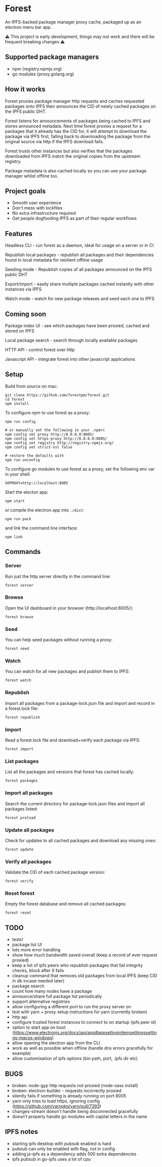 # Forest

An IPFS-backed package manager proxy cache, packaged up as an electron menu bar app.

⚠️ This project is early development, things may not work and there will be frequent breaking changes ⚠️

## Supported package managers

- npm (registry.npmjs.org)
- go modules (proxy.golang.org)

## How it works

Forest proxies package manager http requests and caches requested packages onto IPFS then announces the CID of newly cached packages on the IPFS public DHT.

Forest listens for announcements of packages being cached to IPFS and stores announced metadata. Next time forest proxies a request for a packages that it already has the CID for, it will attempt to download the package via IPFS first, falling back to downloading the package from the original source via http if the IPFS download fails.

Forest trusts other instances but also verifies that the packages downloaded from IPFS match the original copies from the upstream registry.

Package metadata is also cached locally so you can use your package manager whilst offline too.

## Project goals

- Smooth user experience
- Don't mess with lockfiles
- No extra infrastructure required
- Get people dogfooding IPFS as part of their regular workflows

## Features

Headless CLI - run forest as a daemon, ideal for usage on a server or in CI

Republish local packages - republish all packages and their dependencies found in local metadata for resilient offline usage

Seeding mode - Republish copies of all packages announced on the IPFS public DHT

Export/import - easily share multiple packages cached instantly with other instances via IPFS

Watch mode - watch for new package releases and seed each one to IPFS

## Coming soon

Package index UI - see which packages have been proxied, cached and stored on IPFS

Local package search - search through locally available packages

HTTP API - control forest over http

Javascript API - integrate forest into other javascript applications

## Setup

Build from source on mac:

```shell
git clone https://github.com/forestpm/forest.git
cd forest
npm install
```

To configure npm to use forest as a proxy:

```shell
npm run config

# or manually set the following in your .npmrc
npm config set proxy http://0.0.0.0:8005/
npm config set https-proxy http://0.0.0.0:8005/
npm config set registry http://registry.npmjs.org/
npm config set strict-ssl false

# restore the defaults with
npm run unconfig
```

To configure go modules to use forest as a proxy, set the following env var in your shell:

```
GOPROXY=http://localhost:8005
```

Start the electon app:

```shell
npm start
```

or compile the electron app into `./dist`:

```shell
npm run pack
```

and link the command line interface:

```shell
npm link
```

## Commands

### Server

Run just the http server directly in the command line:

```shell
forest server
```

### Browse

Open the UI dashboard in your browser (http://localhost:8005/):

```shell
forest browse
```

### Seed

You can help seed packages without running a proxy:

```shell
forest seed
```

### Watch

You can watch for all new packages and publish them to IPFS:

```shell
forest watch
```

### Republish

Import all packages from a package-lock.json file and import and record in a forest.lock file:

```shell
forest republish
```

### Import

Read a forest.lock file and download+verify each package via IPFS:

```shell
forest import
```

### List packages

List all the packages and versions that forest has cached locally:

```shell
forest packages
```

### Import all packages

Search the current directory for package-lock.json files and import all packages listed:

```shell
forest preload
```

### Update all packages

Check for updates to all cached packages and download any missing ones:

```shell
forest update
```

### Verify all packages

Validate the CID of each cached package version:

```shell
forest verify
```

### Reset forest

Empty the forest database and remove all cached packages:

```shell
forest reset
```

## TODO

- tests!
- package list UI
- lots more error handling
- show how much bandwidth saved overall (keep a record of ever request proxied)
- keep a list of ipfs peers who republish packages that fail integrity checks, block after X fails
- cleanup command that removes old packages from local IPFS (keep CID in db incase needed later)
- package search
- count how many nodes have a package
- announce/share full package list periodically
- support alternative registries
- allow configuring a different port to run the proxy server on
- test with yarn + proxy setup instructions for yarn (currently broken)
- http api
- configure trusted forest instances to connect to on startup (ipfs peer id)
- option to start app on boot (https://www.electronjs.org/docs/api/app#appsetloginitemsettingssettings-macos-windows)
- allow opening the electron app from the CLI
- work as well as possible when offline (handle dns errors gracefully for example)
- allow customisation of ipfs options (bin path, port, .ipfs dir etc)

## BUGS

- broken: node-gyp http requests not proxied (node-sass install)
- broken: electron-builder - requests incorrectly proxied
- silently fails if something is already running on port 8005
- yarn only tries to load https, ignoring config (https://github.com/yarnpkg/yarn/pull/7393)
- changes-stream doesn't handle being disconnected gracefully
- doesn't properly handle go modules with capital letters in the name

## IPFS notes

- starting ipfs desktop with pubsub enabled is hard
- pubsub can only be enabled with flag, not in config
- adding js-ipfs as a dependency adds 500 extra dependencies
- ipfs pubsub in go-ipfs uses a lot of cpu
